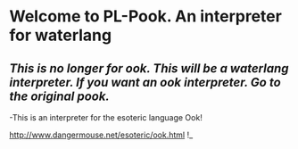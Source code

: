 # Welcome to PL-Pook. An interpreter for waterlang
***This is no longer for ook. This will be a waterlang interpreter. If you want an ook interpreter. Go to the original pook.***
------------------------------------------------------------------------------------------------------------------------------------------------------------------
-This is an interpreter for the esoteric language Ook!

  http://www.dangermouse.net/esoteric/ook.html !_
